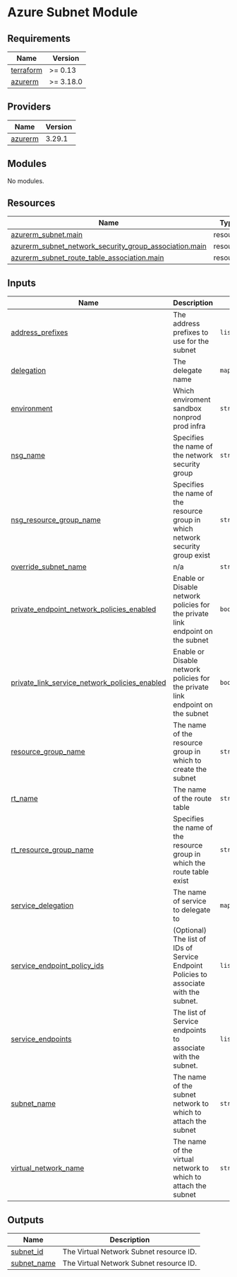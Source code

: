 # Azure Subnet Module

## Requirements

| Name | Version |
|------|---------|
| <a name="requirement_terraform"></a> [terraform](#requirement\_terraform) | >= 0.13 |
| <a name="requirement_azurerm"></a> [azurerm](#requirement\_azurerm) | >= 3.18.0 |

## Providers

| Name | Version |
|------|---------|
| <a name="provider_azurerm"></a> [azurerm](#provider\_azurerm) | 3.29.1 |

## Modules

No modules.

## Resources

| Name | Type |
|------|------|
| [azurerm_subnet.main](https://registry.terraform.io/providers/hashicorp/azurerm/latest/docs/resources/subnet) | resource |
| [azurerm_subnet_network_security_group_association.main](https://registry.terraform.io/providers/hashicorp/azurerm/latest/docs/resources/subnet_network_security_group_association) | resource |
| [azurerm_subnet_route_table_association.main](https://registry.terraform.io/providers/hashicorp/azurerm/latest/docs/resources/subnet_route_table_association) | resource |

## Inputs

| Name | Description | Type | Default | Required |
|------|-------------|------|---------|:--------:|
| <a name="input_address_prefixes"></a> [address\_prefixes](#input\_address\_prefixes) | The address prefixes to use for the subnet | `list(string)` | n/a | yes |
| <a name="input_delegation"></a> [delegation](#input\_delegation) | The delegate name | `map(any)` | `{}` | no |
| <a name="input_environment"></a> [environment](#input\_environment) | Which enviroment sandbox nonprod prod infra | `string` | `"sandbox"` | no |
| <a name="input_nsg_name"></a> [nsg\_name](#input\_nsg\_name) | Specifies the name of the network security group | `string` | `null` | no |
| <a name="input_nsg_resource_group_name"></a> [nsg\_resource\_group\_name](#input\_nsg\_resource\_group\_name) | Specifies the name of the resource group in which network security group exist | `string` | `null` | no |
| <a name="input_override_subnet_name"></a> [override\_subnet\_name](#input\_override\_subnet\_name) | n/a | `string` | `null` | no |
| <a name="input_private_endpoint_network_policies_enabled"></a> [private\_endpoint\_network\_policies\_enabled](#input\_private\_endpoint\_network\_policies\_enabled) | Enable or Disable network policies for the private link endpoint on the subnet | `bool` | `false` | no |
| <a name="input_private_link_service_network_policies_enabled"></a> [private\_link\_service\_network\_policies\_enabled](#input\_private\_link\_service\_network\_policies\_enabled) | Enable or Disable network policies for the private link endpoint on the subnet | `bool` | `false` | no |
| <a name="input_resource_group_name"></a> [resource\_group\_name](#input\_resource\_group\_name) | The name of the resource group in which to create the subnet | `string` | n/a | yes |
| <a name="input_rt_name"></a> [rt\_name](#input\_rt\_name) | The name of the route table | `string` | `null` | no |
| <a name="input_rt_resource_group_name"></a> [rt\_resource\_group\_name](#input\_rt\_resource\_group\_name) | Specifies the name of the resource group in which the route table exist | `string` | `null` | no |
| <a name="input_service_delegation"></a> [service\_delegation](#input\_service\_delegation) | The name of service to delegate to | `map(any)` | `{}` | no |
| <a name="input_service_endpoint_policy_ids"></a> [service\_endpoint\_policy\_ids](#input\_service\_endpoint\_policy\_ids) | (Optional) The list of IDs of Service Endpoint Policies to associate with the subnet. | `list(string)` | `null` | no |
| <a name="input_service_endpoints"></a> [service\_endpoints](#input\_service\_endpoints) | The list of Service endpoints to associate with the subnet. | `list(string)` | `null` | no |
| <a name="input_subnet_name"></a> [subnet\_name](#input\_subnet\_name) | The name of the subnet network to which to attach the subnet | `string` | n/a | yes |
| <a name="input_virtual_network_name"></a> [virtual\_network\_name](#input\_virtual\_network\_name) | The name of the virtual network to which to attach the subnet | `string` | n/a | yes |

## Outputs

| Name | Description |
|------|-------------|
| <a name="output_subnet_id"></a> [subnet\_id](#output\_subnet\_id) | The Virtual Network Subnet resource ID. |
| <a name="output_subnet_name"></a> [subnet\_name](#output\_subnet\_name) | The Virtual Network Subnet resource ID. |
